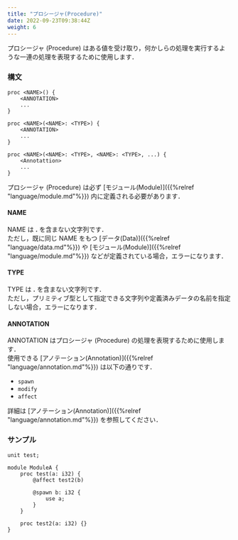 ```yaml
---
title: "プロシージャ(Procedure)"
date: 2022-09-23T09:38:44Z
weight: 6
---
```


プロシージャ (Procedure) はある値を受け取り，何かしらの処理を実行するような一連の処理を表現するために使用します．  

### 構文

```text
proc <NAME>() {
    <ANNOTATION>
    ...
}

proc <NAME>(<NAME>: <TYPE>) {
    <ANNOTATION>
    ...
}

proc <NAME>(<NAME>: <TYPE>, <NAME>: <TYPE>, ...) {
    <Annotattion>
    ...
}
```

プロシージャ (Procedure) は必ず [モジュール(Module)]({{%relref "language/module.md"%}}) 内に定義される必要があります．

#### NAME

NAME は **\.** を含まない文字列です．  
ただし，既に同じ NAME をもつ [データ(Data)]({{%relref "language/data.md"%}}) や [モジュール(Module)]({{%relref "language/module.md"%}}) などが定義されている場合，エラーになります．

#### TYPE

TYPE は **\.** を含まない文字列です．  
ただし，プリミティブ型として指定できる文字列や定義済みデータの名前を指定しない場合，エラーになります．

#### ANNOTATION

ANNOTATION はプロシージャ (Procedure) の処理を表現するために使用します．  
使用できる [アノテーション(Annotation)]({{%relref "language/annotation.md"%}}) は以下の通りです．

- `spawn`
- `modify`
- `affect`

詳細は [アノテーション(Annotation)]({{%relref "language/annotation.md"%}}) を参照してください．

### サンプル

```text
unit test;

module ModuleA {
    proc test(a: i32) {
        @affect test2(b)

        @spawn b: i32 {
            use a;
        }
    }

    proc test2(a: i32) {}
}
```
